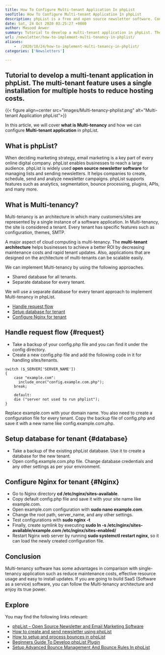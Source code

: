 ```yaml
---
title: How To Configure Multi-tenant Application In phpList
seoTitle: How To Configure Multi-tenant Application In phpList
description: phpList is a free and open source newsletter software. Configure Multi-tenant application and run several instances of an application in a shared environment.
date: Sat, 24 Oct 2020 03:25:27 +0000
author: Masood Anwer
summary: Tutorial to develop a multi-tenant application in phpList. The multi-tenant feature uses a single installation for multiple hosts to reduce hosting costs.
url: /newsletter/how-to-implement-multi-tenancy-in-phplist/
aliases: 
    -  /2020/10/24/how-to-implement-multi-tenancy-in-phplist/
categories: ['Newsletters']

---
```

## Tutorial to develop a multi-tenant application in phpList. The multi-tenant feature uses a single installation for multiple hosts to reduce hosting costs.

{{< figure align=center src="images/Multi-tenancy-phplist.png" alt="Multi-tenant Application phpList">}}  

In this article, we will cover **what is Multi-tenancy** and how we can configure **Multi-tenant application** in phpList.

## What is phpList?

When deciding marketing strategy, email marketing is a key part of every online digital company. phpList enables businesses to reach a large audience. phpList is widely used **open source newsletter software** for managing lists and sending newsletters. It helps companies to create, schedule, send and analyze newsletter campaigns. phpList supports features such as analytics, segmentation, bounce processing, plugins, APIs, and many more.

## What is Multi-tenancy?

Multi-tenancy is an architecture in which many customers/sites are represented by a single instance of a software application. In Multi-tenancy, the site is considered a tenant. Every tenant has specific features such as configuration, themes, SMTP. 

A major aspect of cloud computing is multi-tenancy. The **multi-tenant architecture** helps businesses to achieve a better ROI by decreasing maintenance costs and rapid tenant updates. Also, applications that are designed on the architecture of multi-tenants can be scalable easily.

We can implement Multi-tenancy by using the following approaches.

  * Shared database for all tenants.
  * Separate database for every tenant.

We will use a separate database for every tenant approach to implement Multi-tenancy in phpList.

  * [Handle request flow][1]
  * [Setup database for tenant][2]
  * [Configure Nginx for tenant][3]

## Handle request flow {#request}

  * Take a backup of your config.php file and you can find it under the config directory.
  * Create a new config.php file and add the following code in it for handling sites/tenants.


```
switch ($_SERVER['SERVER_NAME'])
{   
    case "example.com":
      include_once("config.example.com.php");
    break;
    
    default:
    die ("server not used to run phplist"); 
}
```


Replace example.com with your domain name. You also need to create a configuration file for every tenant. Copy the backup file of config.php and save it with a new name like config.example.com.php.

## Setup database for tenant {#database}

  * Take a backup of the existing phpList database. Use it to create a database for the new tenant.
  * Open config.example.com.php file. Change database credentials and any other settings as per your environment.

## Configure Nginx for tenant {#Nginx}

  * Go to Nginx directory **cd /etc/nginx/sites-available**.
  * Copy default config.php file and save it with your site name like example.com.
  * Open example.com configuration with **sudo nano example.com**.
  * Change the root path, server_name, and any other settings.
  * Test configurations with **sudo nginx -t**
  * Finally, create symlink by executing **sudo ln -s /etc/nginx/sites-available/example.com /etc/nginx/sites-enabled/**
  * Restart Nginx web server by running **sudo systemctl restart nginx**, so it can load the newly created configuration file.

## Conclusion

Multi-tenancy software has some advantages in comparison with single-tenancy application such as reduce maintenance costs, effective resource usage and easy to install updates. If you are going to build SaaS (Software as a service) software, you can follow the Multi-tenancy architecture and enjoy its true power.

## Explore

You may find the following links relevant:

  * [phpList – Open Source Newsletter and Email Marketing Software][4]
  * [How to create and send newsletter using phpList][5]
  * [How to setup and process bounces in phpList][6]
  * [Beginners Guide To Develop phpList Plugin][7]
  * [Setup Advanced Bounce Management And Bounce Rules In phpList][8]

 [1]: #request
 [2]: #database
 [3]: #nginx
 [4]: https://products.containerize.com/newsletter/phplist
 [5]: https://blog.containerize.com/2020/10/29/how-to-create-and-send-newsletter-using-phplist/
 [6]: https://blog.containerize.com/2020/11/13/how-to-setup-and-process-bounces-in-phplist/
 [7]: https://blog.containerize.com/2020/12/18/beginners-guide-to-develop-phplist-plugin/
 [8]: https://blog.containerize.com/2021/02/01/setup-advanced-bounce-management-and-bounce-rules-in-phplist/